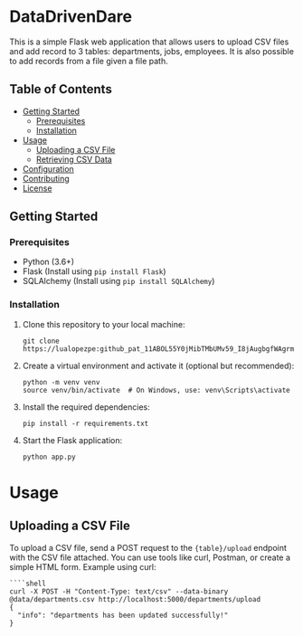 # DataDrivenDare

This is a simple Flask web application that allows users to upload CSV files and add record to 3 tables: departments, jobs, employees. It is also possible to add records from a file given a file path.

## Table of Contents

- [Getting Started](#getting-started)
  - [Prerequisites](#prerequisites)
  - [Installation](#installation)
- [Usage](#usage)
  - [Uploading a CSV File](#uploading-a-csv-file)
  - [Retrieving CSV Data](#retrieving-csv-data)
- [Configuration](#configuration)
- [Contributing](#contributing)
- [License](#license)



## Getting Started
### Prerequisites

- Python (3.6+)
- Flask (Install using `pip install Flask`)
- SQLAlchemy (Install using `pip install SQLAlchemy`)


### Installation

1. Clone this repository to your local machine:

   ```shell
   git clone https://lualopezpe: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@github.com/lualopezpe/DataDrivenDare.git
   
2. Create a virtual environment and activate it (optional but recommended):
    ```shell
    python -m venv venv
    source venv/bin/activate  # On Windows, use: venv\Scripts\activate

3. Install the required dependencies:

    ```shell
   pip install -r requirements.txt
   
4. Start the Flask application:
    ````shell
   python app.py

# Usage
## Uploading a CSV File

To upload a CSV file, send a POST request to the `{table}/upload` endpoint with the CSV file attached. You can use tools like curl, Postman, or create a simple HTML form.
Example using curl:

    ````shell
    curl -X POST -H "Content-Type: text/csv" --data-binary @data/departments.csv http://localhost:5000/departments/upload
    {
      "info": "departments has been updated successfully!"
    }




